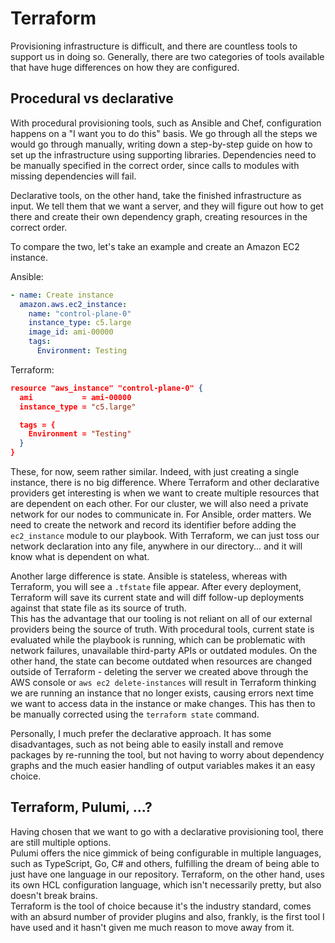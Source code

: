 # Terraform

Provisioning infrastructure is difficult, and there are countless tools to support us in doing so. Generally, there are two categories of tools available that have huge differences on how they are configured.

## Procedural vs declarative

With procedural provisioning tools, such as Ansible and Chef, configuration happens on a "I want you to do this" basis. We go through all the steps we would go through manually, writing down a step-by-step guide on how to set up the infrastructure using supporting libraries. Dependencies need to be manually specified in the correct order, since calls to modules with missing dependencies will fail.  

Declarative tools, on the other hand, take the finished infrastructure as input. We tell them that we want a server, and they will figure out how to get there and create their own dependency graph, creating resources in the correct order.

To compare the two, let's take an example and create an Amazon EC2 instance.

Ansible:
```yaml
- name: Create instance
  amazon.aws.ec2_instance:
    name: "control-plane-0"
    instance_type: c5.large
    image_id: ami-00000
    tags:
      Environment: Testing
```

Terraform:
```json
resource "aws_instance" "control-plane-0" {
  ami           = ami-00000
  instance_type = "c5.large"

  tags = {
    Environment = "Testing"
  }
}
```

These, for now, seem rather similar. Indeed, with just creating a single instance, there is no big difference. Where Terraform and other declarative providers get interesting is when we want to create multiple resources that are dependent on each other.
For our cluster, we will also need a private network for our nodes to communicate in. For Ansible, order matters. We need to create the network and record its identifier before adding the `ec2_instance` module to our playbook. With Terraform, we can just toss our network declaration into any file, anywhere in our directory... and it will know what is dependent on what.

Another large difference is state. Ansible is stateless, whereas with Terraform, you will see a `.tfstate` file appear. After every deployment, Terraform will save its current state and will diff follow-up deployments against that state file as its source of truth.  
This has the advantage that our tooling is not reliant on all of our external providers being the source of truth. With procedural tools, current state is evaluated while the playbook is running, which can be problematic with network failures, unavailable third-party APIs or outdated modules. On the other hand, the state can become outdated when resources are changed outside of Terraform - deleting the server we created above through the AWS console or `aws ec2 delete-instances` will result in Terraform thinking we are running an instance that no longer exists, causing errors next time we want to access data in the instance or make changes. This has then to be manually corrected using the `terraform state` command.

Personally, I much prefer the declarative approach. It has some disadvantages, such as not being able to easily install and remove packages by re-running the tool, but not having to worry about dependency graphs and the much easier handling of output variables makes it an easy choice.

## Terraform, Pulumi, ...?

Having chosen that we want to go with a declarative provisioning tool, there are still multiple options.  
Pulumi offers the nice gimmick of being configurable in multiple languages, such as TypeScript, Go, C# and others, fulfilling the dream of being able to just have one language in our repository. Terraform, on the other hand, uses its own HCL configuration language, which isn't necessarily pretty, but also doesn't break brains.  
Terraform is the tool of choice because it's the industry standard, comes with an absurd number of provider plugins and also, frankly, is the first tool I have used and it hasn't given me much reason to move away from it.

